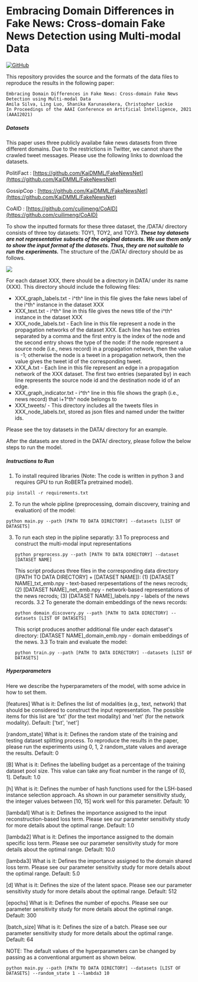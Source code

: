 # Embracing Domain Differences in Fake News: Cross-domain Fake News Detection using Multi-modal Data
[![GitHub](https://img.shields.io/github/license/amilasilva92/multilingual-communities-by-code-switching?style=plastic)](https://opensource.org/licenses/MIT)

This repository provides the source and the formats of the data files to reproduce the results in the following paper:

```
Embracing Domain Differences in Fake News: Cross-domain Fake News Detection using Multi-modal Data
Amila Silva, Ling Luo, Shanika Karunasekera, Christopher Leckie
In Proceedings of the AAAI Conference on Artificial Intelligence, 2021 (AAAI2021)
```

##### Datasets 
This paper uses three publicly availabe fake news datasets from three different domains. Due to the restrictions in Twitter, we cannot share the crawled tweet messages. Please use the following links to download the datasets.

PolitiFact :
[https://github.com/KaiDMML/FakeNewsNet](https://github.com/KaiDMML/FakeNewsNet)

GossipCop :
[https://github.com/KaiDMML/FakeNewsNet](https://github.com/KaiDMML/FakeNewsNet)

CoAID :
[https://github.com/cuilimeng/CoAID](https://github.com/cuilimeng/CoAID)

To show the inputted formats for these three dataset, the /DATA/ directory consists of three toy datasets: TOY1, TOY2, and TOY3. ***These toy datasets are not representative subsets of the original datasets. We use them only to show the input format of the datasets. Thus, they are not suitable to run the experiments.*** The structure of the /DATA/ directory should be as follows.


![](https://i.imgur.com/iHj3PIj.png)

For each dataset XXX, there should be a directory in DATA/ under its name (XXX). This directory should include the following files:
* XXX_graph_labels.txt - i^th^ line in this file gives the fake news label of the i^th^ instance in the dataset XXX 
* XXX_text.txt - i^th^ line in this file gives the news title of the i^th^ instance in the dataset XXX
* XXX_node_labels.txt - Each line in this file represent a node in the propagation networks of the dataset XXX. Each line has two entries separated by a comma and the first entry is the index of the node and the second entry shows the type of the node: if the node represent a source node (i.e., news record) in a propagation network, then the value is -1; otherwise the node is a tweet in a propagation network,  then the value gives the tweet id of the corresponding tweet. 
* XXX_A.txt - Each line in this file represent an edge in a propagation network of the XXX dataset. The first two entries (separated by) in each line represents the source node id and the destination node id of an edge.
* XXX_graph_indicator.txt - i^th^ line in this file shows the graph (i.e., news record) that i+1^th^ node belongs to 
* XXX_tweets/ - This directory includes all the tweets files in XXX_node_labels.txt, stored as json files and named under the twitter ids.
 
Please see the toy datasets in the DATA/ directory for an example.

After the datasets are stored in the DATA/ directory, please follow the below steps to run the model. 

##### Instructions to Run 
1. To install required libraries (Note: The code is written in python 3 and requires GPU to run RoBERTa pretrained model).
```shell=
pip install -r requirements.txt
```

2. To run the whole pipline (preprocessing, domain discovery, training and evaluation) of the model:
```shell=
python main.py --path [PATH TO DATA DIRECTORY] --datasets [LIST OF DATASETS]
```

3. To run each step in the pipline separatly:
    3.1 To preprocess and construct the multi-modal input representations
    ```shell=
    python preprocess.py --path [PATH TO DATA DIRECTORY] --dataset [DATASET NAME]
    ```
    This script produces three files in the corresponding data directory ([PATH TO DATA DIRECTORY] + [DATASET NAME]): (1) [DATASET NAME]_txt_emb.npy - text-based rerpesentations of the news recrods; (2) [DATASET NAME]_net_emb.npy - network-based representations of the news recrods; (3) [DATASET NAME]_labels.npy - labels of the news records.
    3.2 To generate the domain embeddings of the news records:
    ```shell
    python domain_discovery.py --path [PATH TO DATA DIRECTORY] --datasets [LIST OF DATASETS]
    ```
    This script produces another additional file under each dataset's directory: [DATASET NAME]_domain_emb.npy - domain embeddings of the news.
    3.3 To train and evaluate the model:
    ```shell=
    python train.py --path [PATH TO DATA DIRECTORY] --datasets [LIST OF DATASETS]
    ```
    
##### Hyperparameters
Here we describe the hyperparameters of the model, with some advice in how to set them.

[features] 
What is it: Defines the list of modalities (e.g., text, network) that should be considered to construct the input representation. The possible items for this list are 'txt' (for the text modality) and 'net' (for the network modality).
Default: ['txt', 'net']

[random_state]
What is it: Defines the random state of the training and testing dataset splitting process. To reproduce the results in the paper, please run the experiments using 0, 1, 2 random_state values and average the results.
Default: 0 

[B]
What is it: Defines the labelling budget as a percentage of the training dataset pool size. This value can take any float number in the range of (0, 1].
Default: 1.0


[h]
What is it: Defines the number of hash functions used for the LSH-based instance selection approach. As shown in our parameter sensitivity study, the integer values between [10, 15] work well for this parameter. 
Default: 10

[lambda1]
What is it: Defines the importance assigned to the input reconstruction-based loss term. Please see our parameter sensitivity study for more details about the optimal range.
Default: 1.0

[lambda2]
What is it: Defines the importance assigned to the domain specific loss term. Please see our parameter sensitivity study for more details about the optimal range.
Default: 10.0

[lambda3]
What is it: Defines the importance assigned to the domain shared loss term. Please see our parameter sensitivity study for more details about the optimal range.
Default: 5.0

[d]
What is it: Defines the size of the latent space. Please see our parameter sensitivity study for more details about the optimal range.
Default: 512

[epochs]
What is it: Defines the number of epochs. Please see our parameter sensitivity study for more details about the optimal range.
Default: 300

[batch_size]
What is it: Defines the size of a batch. Please see our parameter sensitivity study for more details about the optimal range.
Default: 64
    
NOTE: The default values of the hyperparameters can be changed by passing as a conventional argument as shown below.
```shell=
python main.py --path [PATH TO DATA DIRECTORY] --datasets [LIST OF DATASETS] --random_state 1 --lambda3 10
```


